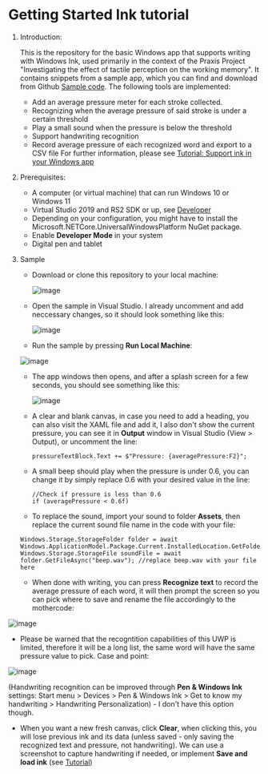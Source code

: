 # Getting Started Ink tutorial
1. Introduction:
   
   This is the repository for the basic Windows app that supports writing with Windows Ink, used primarily in the context of the Praxis Project "Investigating the effect of tactile perception on the working memory". It contains snippets from a sample app, which you can find and download from Github [Sample code](https://github.com/Microsoft/Windows-tutorials-inputs-and-devices/tree/master/GettingStarted-Ink).
   The following tools are implemented:
     + Add an average pressure meter for each stroke collected.
     + Recognizing when the average pressure of said stroke is under a certain threshold
     + Play a small sound when the pressure is below the threshold
     + Support handwriting recognition
     + Record average pressure of each recognized word and export to a CSV file
   For further information, please see [Tutorial: Support ink in your Windows app](https://learn.microsoft.com/en-us/windows/apps/design/input/ink-walkthrough#sample-code)

3. Prerequisites:
   - A computer (or virtual machine) that can run Windows 10 or Windows 11
   - Virtual Studio 2019 and RS2 SDK or up, see [Developer](https://developer.microsoft.com/en-us/windows/downloads/)
   - Depending on your configuration, you might have to install the Microsoft.NETCore.UniversalWindowsPlatform NuGet package.
   - Enable **Developer Mode** in your system
   - Digital pen and tablet
  
4. Sample
   - Download or clone this repository to your local machine:
     
     ![image](https://github.com/sovahoan/PraxisProject_TactilePerception_WorkingMemory/assets/143092181/6b15efd8-642b-420b-8c67-70ffd5afecff)
   - Open the sample in Visual Studio. I already uncomment and add neccessary changes, so it should look something like this:
     
     ![image](https://github.com/sovahoan/PraxisProject_TactilePerception_WorkingMemory/assets/143092181/8110cd2f-847b-4165-89b6-527e46e96ef0)
   - Run the sample by pressing **Run Local Machine**:
     
    ![image](https://github.com/sovahoan/PraxisProject_TactilePerception_WorkingMemory/assets/143092181/9ea71696-b3d1-4d5b-8521-9371f8977116)
   - The app windows then opens, and after a splash screen for a few seconds, you should see something like this:
     
     ![image](https://github.com/sovahoan/PraxisProject_TactilePerception_WorkingMemory/assets/143092181/7f3fa9c9-f941-4c59-97b1-e6a52d44773c)
     
   - A clear and blank canvas, in case you need to add a heading, you can also visit the XAML file and add it, I also don't show the current pressure, you can see it in **Output** window in Visual Studio (View > Output), or uncomment the line:
     ```
     pressureTextBlock.Text += $"Pressure: {averagePressure:F2}";
     ```
     
   - A small beep should play when the pressure is under 0.6, you can change it by simply replace 0.6 with your desired value in the line:
      ```
      //Check if pressure is less than 0.6
      if (averagePressure < 0.6f)
     ```
      
   - To replace the sound, import your sound to folder **Assets**, then replace the current sound file name in the code with your file:
    ```
    Windows.Storage.StorageFolder folder = await Windows.ApplicationModel.Package.Current.InstalledLocation.GetFolderAsync(@"Assets");
    Windows.Storage.StorageFile soundFile = await folder.GetFileAsync("beep.wav"); //replace beep.wav with your file here
    ```
    
   - When done with writing, you can press **Recognize text** to record the average pressure of each word, it will then prompt the screen so you can pick where to save and rename the file accordingly to the mothercode:
     
 ![image](https://github.com/sovahoan/PraxisProject_TactilePerception_WorkingMemory/assets/143092181/0fecdaac-c2b9-435b-adc9-d34177d66bc7)

   - Please be warned that the recogntition capabilities of this UWP is limited, therefore it will be a long list, the same word will have the same pressure value to pick. Case and point:
     
 ![image](https://github.com/sovahoan/PraxisProject_TactilePerception_WorkingMemory/assets/143092181/57215430-4f3f-4127-83a3-e8fa9c2013ed)

 (Handwriting recognition can be improved through **Pen & Windows Ink** settings: Start menu > Devices > Pen & Windows Ink > Get to know my handwriting > Handwriting Personalization) - I don't have this option though.

   - When you want a new fresh canvas, click **Clear**, when clicking this, you will lose previous ink and its data (unless saved - only saving the recognized text and pressure, not handwriting). We can use a screenshot to capture handwriting if needed, or implement **Save and load ink**  (see [Tutorial](https://learn.microsoft.com/en-us/windows/apps/design/input/ink-walkthrough#prerequisites))



     


